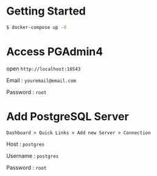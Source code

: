 # Getting Started

```sh
$ docker-compose up -d
```

# Access PGAdmin4
open `http://localhost:16543`

Email : `youremail@email.com`

Password : `root`

# Add PostgreSQL Server

`Dashboard > Quick Links > Add new Server > Connection`

Host : `postgres`

Username : `postgres`

Password : `root`
